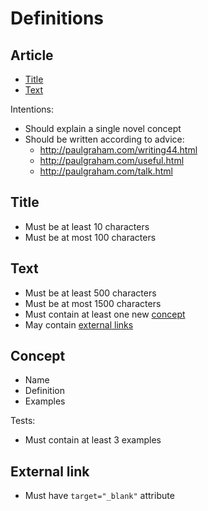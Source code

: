 # Definitions

## Article

* [Title](#title)
* [Text](#text)

Intentions:

* Should explain a single novel concept
* Should be written according to advice:
  * http://paulgraham.com/writing44.html
  * http://paulgraham.com/useful.html
  * http://paulgraham.com/talk.html

## Title

* Must be at least 10 characters
* Must be at most 100 characters

## Text

* Must be at least 500 characters
* Must be at most 1500 characters
* Must contain at least one new [concept](#concept)
* May contain [external links](#external-link)

## Concept

* Name
* Definition
* Examples

Tests:

* Must contain at least 3 examples

## External link

* Must have `target="_blank"` attribute
